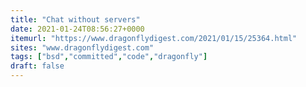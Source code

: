```yaml
---
title: "Chat without servers"
date: 2021-01-24T08:56:27+0000
itemurl: "https://www.dragonflydigest.com/2021/01/15/25364.html"
sites: "www.dragonflydigest.com"
tags: ["bsd","committed","code","dragonfly"]
draft: false
---
```

